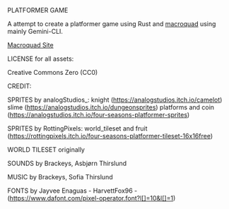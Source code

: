 PLATFORMER GAME

A attempt to create a platformer game using Rust and [macroquad](https://github.com/not-fl3/macroquad) using mainly Gemini-CLI.

[Macroquad Site](https://macroquad.rs/)


LICENSE for all assets:

Creative Commons Zero (CC0)


CREDIT:

SPRITES by analogStudios_:
knight (https://analogstudios.itch.io/camelot)
slime (https://analogstudios.itch.io/dungeonsprites)
platforms and coin (https://analogstudios.itch.io/four-seasons-platformer-sprites)

SPRITES by RottingPixels:
world_tileset and fruit (https://rottingpixels.itch.io/four-seasons-platformer-tileset-16x16free)


WORLD TILESET originally

SOUNDS by Brackeys, Asbjørn Thirslund

MUSIC by Brackeys, Sofia Thirslund

FONTS by Jayvee Enaguas - HarvettFox96 - (https://www.dafont.com/pixel-operator.font?l[]=10&l[]=1)
